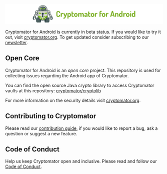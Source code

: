 ![cryptomator-android](cryptomator-android.png)

Cryptomator for Android is currently in beta status. If you would like to try it out, visit [cryptomator.org](https://cryptomator.org/android/). To get updated consider subscribing to our [newsletter](https://cryptomator.org/#newsletter).

## Open Core

Cryptomator for Android is an _open core_ project. This repository is used for collecting issues regarding the Android app of Cryptomator.

You can find the open source Java crypto library to access Cryptomator vaults at this repository: [cryptomator/cryptolib](https://github.com/cryptomator/cryptolib)

For more information on the security details visit [cryptomator.org](https://cryptomator.org/architecture/).

## Contributing to Cryptomator

Please read our [contribution guide](https://github.com/cryptomator/cryptomator-android/blob/master/CONTRIBUTING.md), if you would like to report a bug, ask a question or suggest a new feature.

## Code of Conduct

Help us keep Cryptomator open and inclusive. Please read and follow our [Code of Conduct](https://github.com/cryptomator/cryptomator-android/blob/master/CODE_OF_CONDUCT.md).
